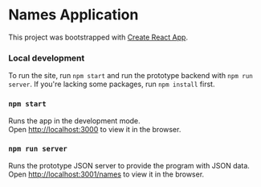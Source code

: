 # Names Application

This project was bootstrapped with [Create React App](https://github.com/facebook/create-react-app).

### Local development

To run the site, run `npm start` and run the prototype backend with `npm run server`. If you're lacking some packages, run `npm install` first.

### `npm start`

Runs the app in the development mode.\
Open [http://localhost:3000](http://localhost:3000) to view it in the browser.

### `npm run server`

Runs the prototype JSON server to provide the program with JSON data.
Open [http://localhost:3001/names](http://localhost:3001/names) to view it in the browser.
